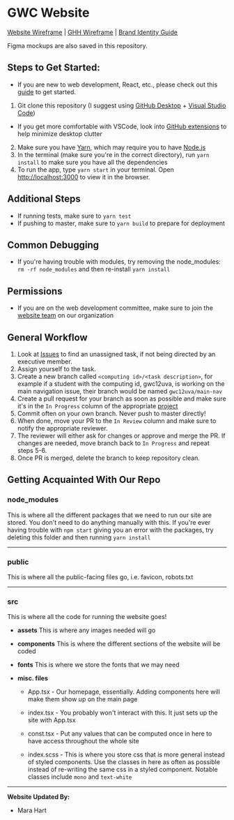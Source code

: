 # GWC Website
[Website Wireframe](https://www.figma.com/file/3oCYmtWALN20gRkSa5Ew7V/GWC-General-Site?node-id=0%3A1) | [GHH Wireframe](https://www.figma.com/file/fTEjRE0zxWO1uZAVK3QOn1/GWC-Mockups-2?node-id=0%3A1) | [Brand Identity Guide](https://www.figma.com/file/eb9ExHXT0yGgo4RkK8FG65/Brand-Manual-Identity-Iterations?node-id=251%3A92)

Figma mockups are also saved in this repository.

## Steps to Get Started:
* If you are new to web development, React, etc., please check out this [guide](INTRO-WEB-DEV.md) to get started.
1. Git clone this repository (I suggest using [GitHub Desktop](https://desktop.github.com/) + [Visual Studio Code](https://code.visualstudio.com/Download))
  * If you get more comfortable with VSCode, look into [GitHub extensions](https://code.visualstudio.com/docs/editor/github) to help minimize desktop clutter
2. Make sure you have [Yarn](https://classic.yarnpkg.com/en/docs/install), which may require you to have [Node.js](https://nodejs.org/en/)
2. In the terminal (make sure you're in the correct directory), run `yarn install` to make sure you have all the dependencies
3. To run the app, type `yarn start` in your terminal. Open [http://localhost:3000](http://localhost:3000) to view it in the browser.

## Additional Steps
* If running tests, make sure to `yarn test`
* If pushing to master, make sure to `yarn build` to prepare for deployment

## Common Debugging
* If you're having trouble with modules, try removing the node_modules: `rm -rf node_modules` and then re-install `yarn install`

## Permissions
* If you are on the web development committee, make sure to join the [website team](https://github.com/orgs/gwcuva/teams/website) on our organization

## General Workflow
1. Look at [Issues](https://github.com/gwcuva/gwc-website/issues) to find an unassigned task, if not being directed by an executive member.  
2. Assign yourself to the task.
3. Create a new branch called `<computing id>/<task description>`, for example if a student with the computing id, gwc12uva, is working on the main navigation issue, their branch would be named `gwc12uva/main-nav`
4. Create a pull request for your branch as soon as possible and make sure it's in the `In Progress` column of the appropriate [project](https://github.com/gwcuva/gwc-website/projects)
5. Commit often on your own branch. Never push to master directly!
6. When done, move your PR to the `In Review` column and make sure to notify the appropriate reviewer.
7. The reviewer will either ask for changes or approve and merge the PR. If changes are needed, move branch back to `In Progress` and repeat steps 5-6.
8. Once PR is merged, delete the branch to keep repository clean.

## Getting Acquainted With Our Repo
### node_modules
This is where all the different packages that we need to run our site are stored. You don't need to do anything manually with this. If you're ever having trouble with `npm start` giving you an error with the packages, try deleting this folder and then running `yarn install`

---

### public
This is where all the public-facing files go, i.e. favicon, robots.txt 

---

### src
This is where all the code for running the website goes!

* **assets**
This is where any images needed will go

* **components**
This is where the different sections of the website will be coded

* **fonts**
This is where we store the fonts that we may need

* **misc. files**

  * App.tsx - Our homepage, essentially. Adding components here will make them show up on the main page

  * index.tsx - You probably won't interact with this. It just sets up the site with App.tsx

  * const.tsx - Put any values that can be computed once in here to have access throughout the whole site

  * index.scss - This is where you store css that is more general instead of styled components. Use the classes in here as often as possible instead of re-writing the same css in a styled component. Notable classes include `mono` and `text-white`

---

**Website Updated By:**
* Mara Hart
